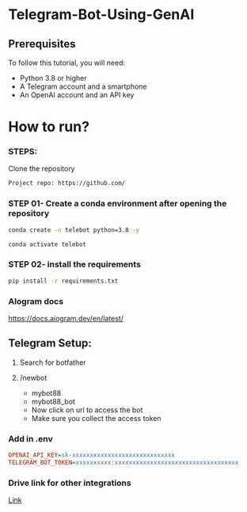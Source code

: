 # Telegram-Bot-Using-GenAI


## Prerequisites

To follow this tutorial, you will need:

- Python 3.8 or higher
- A Telegram account and a smartphone
- An OpenAI account and an API key



# How to run?
### STEPS:

Clone the repository

```bash
Project repo: https://github.com/
```
### STEP 01- Create a conda environment after opening the repository

```bash
conda create -n telebot python=3.8 -y
```

```bash
conda activate telebot
```


### STEP 02- install the requirements
```bash
pip install -r requirements.txt
```


### AIogram docs
https://docs.aiogram.dev/en/latest/


## Telegram Setup:

1. Search for botfather
2. /newbot
   - mybot88
   - mybot88_bot

   * Now click on url to access the bot
   * Make sure you collect the access token


### Add in .env

```ini
OPENAI_API_KEY=sk-xxxxxxxxxxxxxxxxxxxxxxxxxxxxx
TELEGRAM_BOT_TOKEN=xxxxxxxxxx:xxxxxxxxxxxxxxxxxxxxxxxxxxxxxxxxxxx
```


### Drive link for other integrations

[Link](https://drive.google.com/drive/folders/1JlvnNZczhDtwaypRavkiZjvxOnKp7bsW?usp=sharing)
